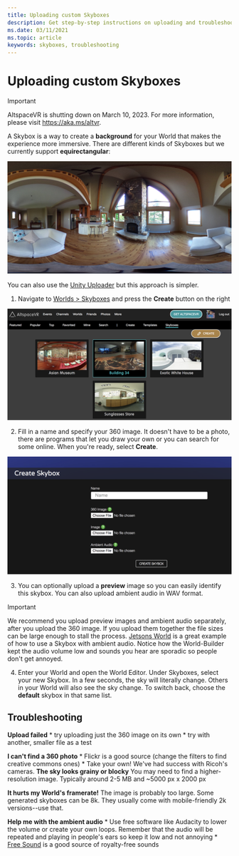 ```yaml
---
title: Uploading custom Skyboxes
description: Get step-by-step instructions on uploading and troubleshooting your custom skyboxes in AltspaceVR experiences.
ms.date: 03/11/2021
ms.topic: article
keywords: skyboxes, troubleshooting
---
```


# Uploading custom Skyboxes

>[!Important]
>AltspaceVR is shutting down on March 10, 2023. For more information, please visit https://aka.ms/altvr.

A Skybox is a way to create a **background** for your World that makes the experience more immersive. There are different kinds of Skyboxes but we currently support **equirectangular**: 

![360 equirectangular view of a living room](images/custom-skyboxes-img-01.jpeg)

You can also use the [Unity Uploader](world-building-toolkit-getting-started.md) but this approach is simpler.

1. Navigate to [Worlds > Skyboxes](https://account.altvr.com/skyboxes) and press the **Create** button on the right

![Worlds website page open to skyboxes panel](images/custom-skyboxes-img-02.png)

2. Fill in a name and specify your 360 image. It doesn't have to be a photo, there are programs that let you draw your own or you can search for some online. When you're ready, select **Create**. 

![Skybox creation form](images/custom-skyboxes-img-03.png)

3. You can optionally upload a **preview** image so you can easily identify this skybox. You can also upload ambient audio in WAV format. 

> [!IMPORTANT]
> We recommend you upload preview images and ambient audio separately, after you upload the 360 image. If you upload them together the file sizes can be large enough to stall the process. [Jetsons World](https://account.altvr.com/worlds/1004174988393054363/spaces/1084431533181240311) is a great example of how to use a Skybox with ambient audio. Notice how the World-Builder kept the audio volume low and sounds you hear are sporadic so people don't get annoyed. 

4. Enter your World and open the World Editor. Under Skyboxes, select your new Skybox. In a few seconds, the sky will literally change. Others in your World will also see the sky change. To switch back, choose the **default** skybox in that same list. 

## Troubleshooting

**Upload failed**
    * try uploading just the 360 image on its own
    * try with another, smaller file as a test

**I can't find a 360 photo**
    * Flickr is a good source (change the filters to find creative commons ones)
    * Take your own! We've had success with Ricoh's cameras. 
**The sky looks grainy or blocky**
You may need to find a higher-resolution image. Typically around 2-5 MB and ~5000 px x 2000 px

**It hurts my World's framerate!**
The image is probably too large. Some generated skyboxes can be 8k. They usually come with mobile-friendly 2k versions--use that.

**Help me with the ambient audio**
    * Use free software like Audacity to lower the volume or create your own loops. Remember that the audio will be repeated and playing in people's ears so keep it low and not annoying
    * [Free Sound](https://freesound.org/) is a good source of royalty-free sounds
